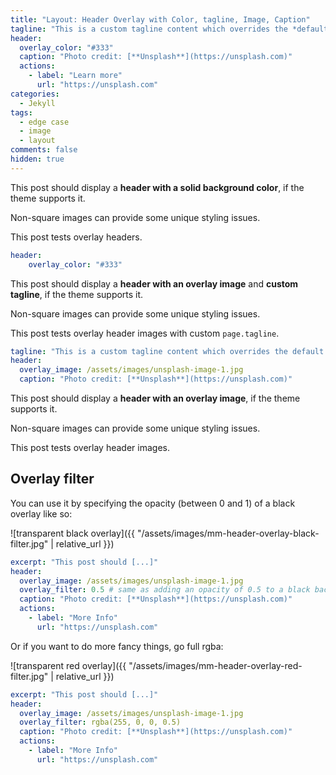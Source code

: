 ```yaml
---
title: "Layout: Header Overlay with Color, tagline, Image, Caption"
tagline: "This is a custom tagline content which overrides the *default* page excerpt."
header:
  overlay_color: "#333"
  caption: "Photo credit: [**Unsplash**](https://unsplash.com)"
  actions:
    - label: "Learn more"
      url: "https://unsplash.com"
categories:
  - Jekyll
tags:
  - edge case
  - image
  - layout
comments: false
hidden: true
---
```


This post should display a **header with a solid background color**, if the theme supports it.

Non-square images can provide some unique styling issues.

This post tests overlay headers.
```yaml
header:
    overlay_color: "#333"
```

This post should display a **header with an overlay image** and **custom tagline**, if the theme supports it.

Non-square images can provide some unique styling issues.

This post tests overlay header images with custom `page.tagline`.

```yaml
tagline: "This is a custom tagline content which overrides the default page excerpt."
header:
  overlay_image: /assets/images/unsplash-image-1.jpg
  caption: "Photo credit: [**Unsplash**](https://unsplash.com)"
```


This post should display a **header with an overlay image**, if the theme supports it.

Non-square images can provide some unique styling issues.

This post tests overlay header images.

## Overlay filter

You can use it by specifying the opacity (between 0 and 1) of a black overlay like so:

![transparent black overlay]({{ "/assets/images/mm-header-overlay-black-filter.jpg" | relative_url }})

```yaml
excerpt: "This post should [...]"
header:
  overlay_image: /assets/images/unsplash-image-1.jpg
  overlay_filter: 0.5 # same as adding an opacity of 0.5 to a black background
  caption: "Photo credit: [**Unsplash**](https://unsplash.com)"
  actions:
    - label: "More Info"
      url: "https://unsplash.com"
```

Or if you want to do more fancy things, go full rgba:

![transparent red overlay]({{ "/assets/images/mm-header-overlay-red-filter.jpg" | relative_url }})

```yaml
excerpt: "This post should [...]"
header:
  overlay_image: /assets/images/unsplash-image-1.jpg
  overlay_filter: rgba(255, 0, 0, 0.5)
  caption: "Photo credit: [**Unsplash**](https://unsplash.com)"
  actions:
    - label: "More Info"
      url: "https://unsplash.com"
```